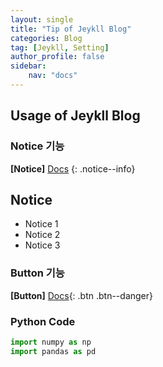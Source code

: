```yaml
---
layout: single
title: "Tip of Jeykll Blog"
categories: Blog
tag: [Jeykll, Setting]
author_profile: false
sidebar:
    nav: "docs"
---
```


## Usage of Jeykll Blog

### Notice 기능

**[Notice]** [Docs](https://mmistakes.github.io/minimal-mistakes/docs/utility-classes/#notices)
{: .notice--info}

<div class="notice--success">
<h2>Notice</h2>
<ul>
    <li>Notice 1</li>
    <li>Notice 2</li>
    <li>Notice 3</li>
</ul>
</div>

### Button 기능
**[Button]** [Docs](https://mmistakes.github.io/minimal-mistakes/docs/utility-classes/#buttons){: .btn .btn--danger}


### Python Code
```python
import numpy as np
import pandas as pd
```